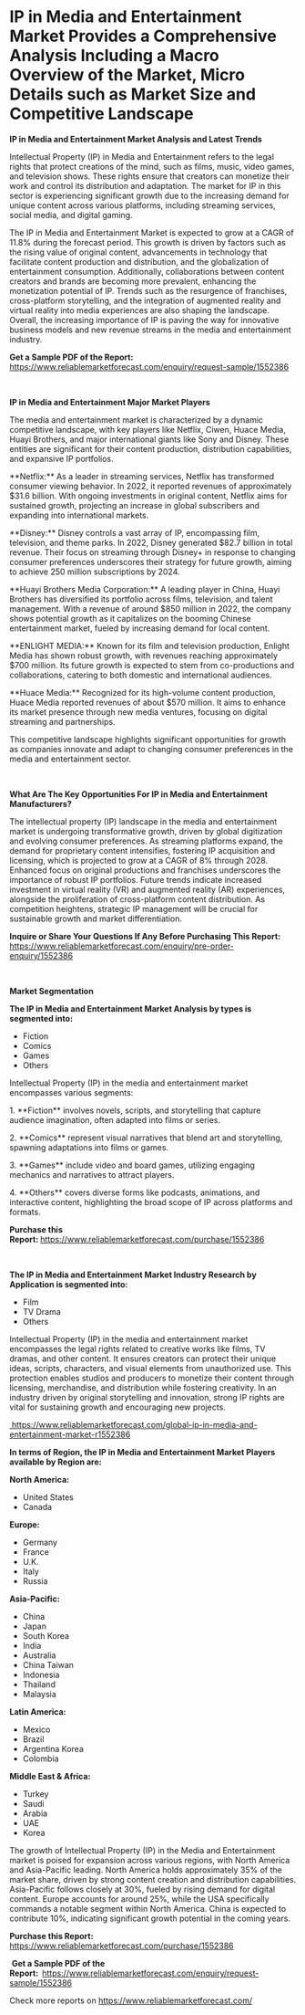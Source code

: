 <p><h1>IP in Media and Entertainment Market Provides a Comprehensive Analysis Including a Macro Overview of the Market, Micro Details such as Market Size and Competitive Landscape</h1></p><p><strong>IP in Media and Entertainment Market Analysis and Latest Trends</strong></p>
<p><p>Intellectual Property (IP) in Media and Entertainment refers to the legal rights that protect creations of the mind, such as films, music, video games, and television shows. These rights ensure that creators can monetize their work and control its distribution and adaptation. The market for IP in this sector is experiencing significant growth due to the increasing demand for unique content across various platforms, including streaming services, social media, and digital gaming.</p><p>The IP in Media and Entertainment Market is expected to grow at a CAGR of 11.8% during the forecast period. This growth is driven by factors such as the rising value of original content, advancements in technology that facilitate content production and distribution, and the globalization of entertainment consumption. Additionally, collaborations between content creators and brands are becoming more prevalent, enhancing the monetization potential of IP. Trends such as the resurgence of franchises, cross-platform storytelling, and the integration of augmented reality and virtual reality into media experiences are also shaping the landscape. Overall, the increasing importance of IP is paving the way for innovative business models and new revenue streams in the media and entertainment industry.</p></p>
<p><strong>Get a Sample PDF of the Report:&nbsp;</strong> <a href="https://www.reliablemarketforecast.com/enquiry/request-sample/1552386?utm_campaign=3130&utm_medium=2&utm_source=Github&utm_content=ia&utm_term=11032025&utm_id=ip-in-media-and-entertainment">https://www.reliablemarketforecast.com/enquiry/request-sample/1552386</a></p>
<p>&nbsp;</p>
<p><strong>IP in Media and Entertainment Major Market Players</strong></p>
<p><p>The media and entertainment market is characterized by a dynamic competitive landscape, with key players like Netflix, Ciwen, Huace Media, Huayi Brothers, and major international giants like Sony and Disney. These entities are significant for their content production, distribution capabilities, and expansive IP portfolios.</p><p>**Netflix:** As a leader in streaming services, Netflix has transformed consumer viewing behavior. In 2022, it reported revenues of approximately $31.6 billion. With ongoing investments in original content, Netflix aims for sustained growth, projecting an increase in global subscribers and expanding into international markets.</p><p>**Disney:** Disney controls a vast array of IP, encompassing film, television, and theme parks. In 2022, Disney generated $82.7 billion in total revenue. Their focus on streaming through Disney+ in response to changing consumer preferences underscores their strategy for future growth, aiming to achieve 250 million subscriptions by 2024.</p><p>**Huayi Brothers Media Corporation:** A leading player in China, Huayi Brothers has diversified its portfolio across films, television, and talent management. With a revenue of around $850 million in 2022, the company shows potential growth as it capitalizes on the booming Chinese entertainment market, fueled by increasing demand for local content.</p><p>**ENLIGHT MEDIA:** Known for its film and television production, Enlight Media has shown robust growth, with revenues reaching approximately $700 million. Its future growth is expected to stem from co-productions and collaborations, catering to both domestic and international audiences.</p><p>**Huace Media:** Recognized for its high-volume content production, Huace Media reported revenues of about $570 million. It aims to enhance its market presence through new media ventures, focusing on digital streaming and partnerships.</p><p>This competitive landscape highlights significant opportunities for growth as companies innovate and adapt to changing consumer preferences in the media and entertainment sector.</p></p>
<p>&nbsp;</p>
<p><strong>What Are The Key Opportunities For IP in Media and Entertainment Manufacturers?</strong></p>
<p><p>The intellectual property (IP) landscape in the media and entertainment market is undergoing transformative growth, driven by global digitization and evolving consumer preferences. As streaming platforms expand, the demand for proprietary content intensifies, fostering IP acquisition and licensing, which is projected to grow at a CAGR of 8% through 2028. Enhanced focus on original productions and franchises underscores the importance of robust IP portfolios. Future trends indicate increased investment in virtual reality (VR) and augmented reality (AR) experiences, alongside the proliferation of cross-platform content distribution. As competition heightens, strategic IP management will be crucial for sustainable growth and market differentiation.</p></p>
<p><strong>Inquire or Share Your Questions If Any Before Purchasing This Report:</strong> <a href="https://www.reliablemarketforecast.com/enquiry/pre-order-enquiry/1552386?utm_campaign=3130&utm_medium=2&utm_source=Github&utm_content=ia&utm_term=11032025&utm_id=ip-in-media-and-entertainment">https://www.reliablemarketforecast.com/enquiry/pre-order-enquiry/1552386</a></p>
<p>&nbsp;</p>
<p><strong>Market Segmentation</strong></p>
<p><strong>The IP in Media and Entertainment Market Analysis by types is segmented into:</strong></p>
<p><ul><li>Fiction</li><li>Comics</li><li>Games</li><li>Others</li></ul></p>
<p><p>Intellectual Property (IP) in the media and entertainment market encompasses various segments: </p><p>1. **Fiction** involves novels, scripts, and storytelling that capture audience imagination, often adapted into films or series. </p><p>2. **Comics** represent visual narratives that blend art and storytelling, spawning adaptations into films or games. </p><p>3. **Games** include video and board games, utilizing engaging mechanics and narratives to attract players. </p><p>4. **Others** covers diverse forms like podcasts, animations, and interactive content, highlighting the broad scope of IP across platforms and formats.</p></p>
<p><strong>Purchase this Report:&nbsp;</strong><a href="https://www.reliablemarketforecast.com/purchase/1552386?utm_campaign=3130&utm_medium=2&utm_source=Github&utm_content=ia&utm_term=11032025&utm_id=ip-in-media-and-entertainment">https://www.reliablemarketforecast.com/purchase/1552386</a></p>
<p>&nbsp;</p>
<p><strong>The IP in Media and Entertainment Market Industry Research by Application is segmented into:</strong></p>
<p><ul><li>Film</li><li>TV Drama</li><li>Others</li></ul></p>
<p><p>Intellectual Property (IP) in the media and entertainment market encompasses the legal rights related to creative works like films, TV dramas, and other content. It ensures creators can protect their unique ideas, scripts, characters, and visual elements from unauthorized use. This protection enables studios and producers to monetize their content through licensing, merchandise, and distribution while fostering creativity. In an industry driven by original storytelling and innovation, strong IP rights are vital for sustaining growth and encouraging new projects.</p></p>
<p><a href="https://www.reliablemarketforecast.com/global-ip-in-media-and-entertainment-market-r1552386?utm_campaign=3130&utm_medium=2&utm_source=Github&utm_content=ia&utm_term=11032025&utm_id=ip-in-media-and-entertainment">&nbsp;https://www.reliablemarketforecast.com/global-ip-in-media-and-entertainment-market-r1552386</a></p>
<p><strong>In terms of Region, the IP in Media and Entertainment Market Players available by Region are:</strong></p>
<p>
    <p> <strong> North America: </strong>
        <ul>
            <li>United States</li>
            <li>Canada</li>
        </ul>
        </p> 
    <p> <strong> Europe: </strong>
        <ul>
            <li>Germany</li>
            <li>France</li>
            <li>U.K.</li>
            <li>Italy</li>
            <li>Russia</li>
        </ul>
        </p> 
    <p> <strong> Asia-Pacific: </strong>
        <ul>
            <li>China</li>
            <li>Japan</li>
            <li>South Korea</li>
            <li>India</li>
            <li>Australia</li>
            <li>China Taiwan</li>
            <li>Indonesia</li>
            <li>Thailand</li>
            <li>Malaysia</li>
        </ul>
        </p> 
    <p> <strong> Latin America: </strong>
        <ul>
            <li>Mexico</li>
            <li>Brazil</li>
            <li>Argentina Korea</li>
            <li>Colombia</li>
        </ul>
        </p> 
    <p> <strong> Middle East & Africa: </strong>
        <ul>
            <li>Turkey</li>
            <li>Saudi</li>
            <li>Arabia</li>
            <li>UAE</li>
            <li>Korea</li>
        </ul>
    </p>
    </p>
<p><p>The growth of Intellectual Property (IP) in the Media and Entertainment market is poised for expansion across various regions, with North America and Asia-Pacific leading. North America holds approximately 35% of the market share, driven by strong content creation and distribution capabilities. Asia-Pacific follows closely at 30%, fueled by rising demand for digital content. Europe accounts for around 25%, while the USA specifically commands a notable segment within North America. China is expected to contribute 10%, indicating significant growth potential in the coming years.</p></p>
<p><strong>Purchase this Report: </strong><a href="https://www.reliablemarketforecast.com/purchase/1552386?utm_campaign=3130&utm_medium=2&utm_source=Github&utm_content=ia&utm_term=11032025&utm_id=ip-in-media-and-entertainment">https://www.reliablemarketforecast.com/purchase/1552386</a></p>
<p>&nbsp;<strong>Get a Sample PDF of the Report:&nbsp;&nbsp;</strong><a href="https://www.reliablemarketforecast.com/enquiry/request-sample/1552386?utm_campaign=3130&utm_medium=2&utm_source=Github&utm_content=ia&utm_term=11032025&utm_id=ip-in-media-and-entertainment">https://www.reliablemarketforecast.com/enquiry/request-sample/1552386</a></p>
<p><strong></strong></p>
<p>Check more reports on <a href="https://www.reliablemarketforecast.com/?utm_campaign=3130&utm_medium=2&utm_source=Github&utm_content=ia&utm_term=11032025&utm_id=ip-in-media-and-entertainment">https://www.reliablemarketforecast.com/</a></p>